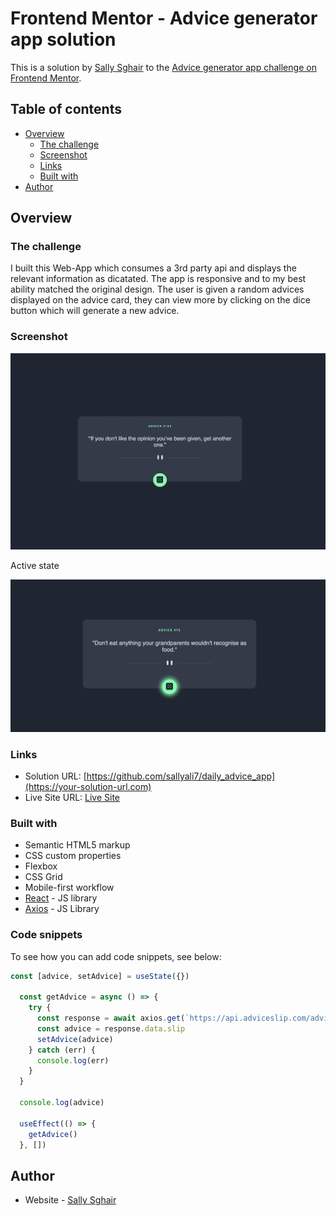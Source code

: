 # Frontend Mentor - Advice generator app solution

This is a solution by [Sally Sghair](https://github.com/sallyali7) to the [Advice generator app challenge on Frontend Mentor](https://www.frontendmentor.io/challenges/advice-generator-app-QdUG-13db). 

## Table of contents

- [Overview](#overview)
  - [The challenge](#the-challenge)
  - [Screenshot](#screenshot)
  - [Links](#links)
  - [Built with](#built-with)
- [Author](#author)

## Overview

### The challenge

I built this Web-App which consumes a 3rd party api and displays the relevant information as dicatated. The app is responsive and to my best ability matched the original design. The user is given a random advices displayed on the advice card, they can view more by clicking on the dice button which will generate a new advice. 

### Screenshot 

![](./src/styles/images/main.png)

Active state

![](src/styles/images/active.png)


### Links

- Solution URL: [https://github.com/sallyali7/daily_advice_app](https://your-solution-url.com)
- Live Site URL: [Live Site](https://frabjous-lily-4d6b8b.netlify.app)

### Built with

- Semantic HTML5 markup
- CSS custom properties
- Flexbox
- CSS Grid
- Mobile-first workflow
- [React](https://reactjs.org/) - JS library
- [Axios](https://axios-http.com) - JS Library

### Code snippets

To see how you can add code snippets, see below:

```js
const [advice, setAdvice] = useState({})

  const getAdvice = async () => {
    try {
      const response = await axios.get(`https://api.adviceslip.com/advice`)
      const advice = response.data.slip
      setAdvice(advice)
    } catch (err) {
      console.log(err)
    }
  }

  console.log(advice)

  useEffect(() => {
    getAdvice()
  }, [])
```

## Author

- Website - [Sally Sghair](www.sallysghair.com)
